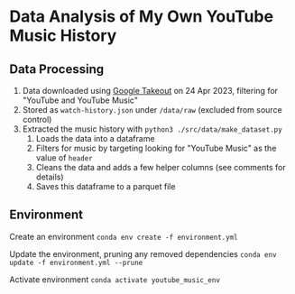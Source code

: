 # Data Analysis of My Own YouTube Music History

## Data Processing

1. Data downloaded using [Google Takeout](https://takeout.google.com/settings/takeout) on 24 Apr 2023, filtering for "YouTube and YouTube Music"
1. Stored as `watch-history.json` under `/data/raw` (excluded from source control)
1. Extracted the music history with `python3 ./src/data/make_dataset.py`
   1. Loads the data into a dataframe
   1. Filters for music by targeting looking for "YouTube Music" as the value of `header`
   1. Cleans the data and adds a few helper columns (see comments for details)
   1. Saves this dataframe to a parquet file

## Environment

Create an environment
`conda env create -f environment.yml`

Update the environment, pruning any removed dependencies
`conda env update -f environment.yml --prune`

Activate environment
`conda activate youtube_music_env`
